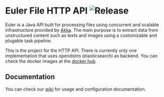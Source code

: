 Euler File HTTP API ![Release](https://github.com/euler-io/euler-api/workflows/Release/badge.svg)
=========================
Euler is a Java API built for processing files using concurrent and scalable infrastructure provided by [Akka](https://akka.io/). The main purpose is to extract data from unstructured content such as texts and images using a customizable and plugable task pipeline.

This is the project for the HTTP API. There is currently only one implementation that uses opendistro (elasticsearch) as backend. You can check the docker images at the [docker hub](https://hub.docker.com/r/eulerio/euler-api/tags).

Documentation
-------------
You can check our [wiki](https://github.com/euler-io/euler-api/wiki) for usage and configuration documentation.
